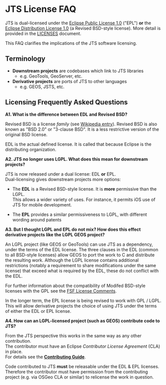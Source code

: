 # JTS License FAQ

JTS is dual-licensed under the [Eclipse Public License 1.0](https://www.eclipse.org/legal/epl-v10.html) ("EPL") 
**or** the [Eclipse Distribution License 1.0](http://www.eclipse.org/org/documents/edl-v10.php) (a Revised BSD-style license). 
More detail is provided in the [LICENSES](LICENSES.md) document.

This FAQ clarifies the implications of the JTS software licensing.

## Terminology

* **Downstream projects** are codebases which link to JTS libraries
  * e.g. GeoTools, GeoServer, etc.
* **Derivative projects** are ports of JTS to other languages 
  * e.g. GEOS, JSTS, etc.


## Licensing Frequently Asked Questions

**A1. What is the difference between EDL and Revised BSD?**

  Revised BSD is a license *family* (see [Wikipedia entry](https://en.wikipedia.org/wiki/BSD_licenses#3-clause_license_.28.22BSD_License_2.0.22.2C_.22Revised_BSD_License.22.2C_.22New_BSD_License.22.2C_or_.22Modified_BSD_License.22.29)).
  Revised BSD is also known as "BSD 2.0" or "3-clause BSD".  It is a less restrictive version of the original BSD license.
  
  EDL is the actual defined license.
  It is called that because Eclipse is the distributing organization.

**A2. JTS no longer uses LGPL.  What does this mean for downstream projects?**

  JTS is now released under a dual license: EDL **or** EPL.  
  Dual-licensing gives downstream projects more options:

* The **EDL** is a Revised BSD-style license.
  It is **more** permissive than the LGPL.  
  This allows a wider variety of uses.  For instance, it permits iOS use of JTS for mobile development.
  
* The **EPL** provides a similar permissiveness to LGPL, with different wording around patents

**A3. But I thought LGPL and EPL do not mix? How does this effect derivative projects like the LGPL GEOS project?**

  An LGPL project (like GEOS or GeoTools) can use JTS as a dependency, under the terms of the EDL license. 
  The three clauses in the EDL (common to all BSD-style licenses) allow GEOS to
  port the work to C and distribute the resulting work. 
  Although the LGPL license contains additional restrictions 
  (notably a requirement to share modifications under the same license) 
  that exceed what is required by the EDL, these do not conflict with the EDL.
  
  For further information about the compatibility of Modifed BSD-style licenses
  with the GPL see the
  [FSF License Comments](https://www.gnu.org/licenses/license-list.en.html).
  
  In the longer term, the EPL license is being revised to work with GPL / LGPL.  
  This will allow derivative projects the choice of using JTS under the terms of either the EDL or EPL license.

**A4. How can an LGPL-licensed project (such as GEOS) contribute code to JTS?**

  From the JTS perspective this works in the same way as any other contribution.  
  The contributor must have an Eclipse *Contributor License Agreement* (CLA) in place.  
  For details see the [**Contributing Guide**](CONTRIBUTING.md).

  Code contributed to JTS **must** be releasable under the EDL & EPL licenses.
  Therefore the contributor must have permission from the contributing project (e.g. via OSGeo CLA or similar) 
  to relicense the work in question. 
